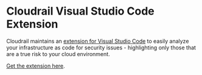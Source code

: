 # Cloudrail Visual Studio Code Extension
Cloudrail maintains an [extension for Visual Studio Code](https://marketplace.visualstudio.com/items?itemName=Cloudrail.cloudrail-iac-scanning) to easily analyze your infrastructure as code for security issues - highlighting only those that are a true risk to your cloud environment.

[Get the extension here](https://marketplace.visualstudio.com/items?itemName=Cloudrail.cloudrail-iac-scanning).
